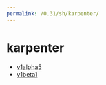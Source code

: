 ```yaml
---
permalink: /0.31/sh/karpenter/
---
```


# karpenter



* [v1alpha5](v1alpha5/index.md)
* [v1beta1](v1beta1/index.md)